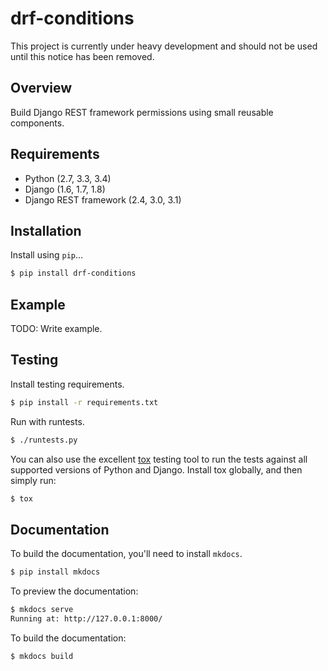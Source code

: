 # drf-conditions

This project is currently under heavy development and should not be used until this notice has been removed.

## Overview

Build Django REST framework permissions using small reusable components.

## Requirements

* Python (2.7, 3.3, 3.4)
* Django (1.6, 1.7, 1.8)
* Django REST framework (2.4, 3.0, 3.1)

## Installation

Install using `pip`...

```bash
$ pip install drf-conditions
```

## Example

TODO: Write example.

## Testing

Install testing requirements.

```bash
$ pip install -r requirements.txt
```

Run with runtests.

```bash
$ ./runtests.py
```

You can also use the excellent [tox](http://tox.readthedocs.org/en/latest/) testing tool to run the tests against all supported versions of Python and Django. Install tox globally, and then simply run:

```bash
$ tox
```

## Documentation

To build the documentation, you'll need to install `mkdocs`.

```bash
$ pip install mkdocs
```

To preview the documentation:

```bash
$ mkdocs serve
Running at: http://127.0.0.1:8000/
```

To build the documentation:

```bash
$ mkdocs build
```


[build-status-image]: https://secure.travis-ci.org/NextHub/drf-conditions.png?branch=master
[travis]: http://travis-ci.org/NextHub/drf-conditions?branch=master
[pypi-version]: https://pypip.in/version/drf-conditions/badge.svg
[pypi]: https://pypi.python.org/pypi/drf-conditions

